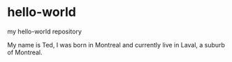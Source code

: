 # hello-world
my hello-world repository

My name is Ted, I was born in Montreal and currently live in Laval, a suburb of Montreal.
